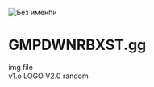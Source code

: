 ![Без именhи](https://github.com/user-attachments/assets/fb88e483-3a8f-4565-9717-b0871f065e18)

# GMPDWNRBXST.gg

img file  
v1.o LOGO 
V2.0 random 
